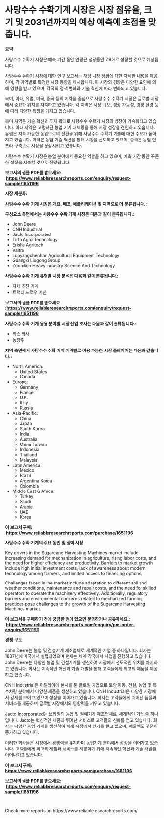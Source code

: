<p><h1>사탕수수 수확기계 시장은 시장 점유율, 크기 및 2031년까지의 예상 예측에 초점을 맞춥니다.</h1></p><p><strong>요약</strong></p>
<p><p>사탕수수 수확기 시장은 예측 기간 동안 연평균 성장률인 7.9%로 성장할 것으로 예상됩니다. </p><p>사탕수수 수확기 시장에 대한 연구 보고서는 해당 시장 상황에 대한 자세한 내용을 제공하며, 각 지역별로 특정한 시장 동향을 제시합니다. 이 시장의 경향은 다양한 요인에 의해 영향을 받고 있으며, 각국의 정책 변화와 기술 혁신에 따라 변화되고 있습니다.</p><p>북미, 아태, 유럽, 미국, 중국 등의 지역을 중심으로 사탕수수 수확기 시장은 글로벌 시장에서 중요한 위치를 차지하고 있습니다. 각 지역은 시장 규모, 성장 가능성, 경쟁 환경 등에 따라 다양한 특징을 가지고 있습니다.</p><p>북미 지역은 기술 혁신과 투자 확대로 사탕수수 수확기 시장의 성장이 가속화되고 있습니다. 아태 지역은 고령화된 농업 기계 대체량을 통해 시장 성장을 견인하고 있습니다. 유럽은 지속 가능한 농업으로의 전환을 위해 사탕수수 수확기 기술에 대한 수요가 높아지고 있습니다. 미국은 농업 기술 혁신을 통해 시장을 선도하고 있으며, 중국은 농업 인프라 구축으로 시장을 성장시키고 있습니다.</p><p>사탕수수 수확기 시장은 농업 분야에서 중요한 역할을 하고 있으며, 예측 기간 동안 꾸준한 성장을 지속할 것으로 전망됩니다.</p></p>
<p><strong>보고서의 샘플 PDF를 받으세요: &nbsp;<a href="https://www.reliableresearchreports.com/enquiry/request-sample/1651196">https://www.reliableresearchreports.com/enquiry/request-sample/1651196</a></strong></p>
<p><strong>시장 세분화:</strong></p>
<p><strong> 사탕수수 수확 기계 시장은 개요, 배포, 애플리케이션 및 지역으로 더 분류됩니다. :</strong></p>
<p><strong>구성요소 측면에서는 사탕수수 수확 기계 시장은 다음과 같이 분류됩니다.:</strong></p>
<p><ul><li>John Deere</li><li>CNH Industrial</li><li>Jacto Incorporated</li><li>Tirth Agro Technology</li><li>Erisha Agritech</li><li>Valtra</li><li>Luoyangchenhan Agricultural Equipment Technology</li><li>Guangxi Liugong Group</li><li>Zoomlion Heavy Industry Science And Technology</li></ul></p>
<p><strong> 사탕수수 수확 기계 유형별 시장 분석은 다음과 같이 분류됩니다.:</strong></p>
<p><ul><li>자체 추진 기계</li><li>트랙터 드로우 머신</li></ul></p>
<p><strong>보고서의 샘플 PDF를 받으세요 :<a href="https://www.reliableresearchreports.com/enquiry/request-sample/1651196">https://www.reliableresearchreports.com/enquiry/request-sample/1651196</a></strong></p>
<p><strong> 사탕수수 수확 기계 응용 분야별 시장 산업 조사는 다음과 같이 분류됩니다.:</strong></p>
<p><ul><li>리스 회사</li><li>농장주</li></ul></p>
<p><strong>지역 측면에서 사탕수수 수확 기계 지역별로 이용 가능한 시장 플레이어는 다음과 같습니다.:</strong></p>
<p><ul>
    <li>
        North America:
        <ul>
            <li>United States</li>
            <li>Canada</li>
        </ul>
    </li>
    <li>
        Europe:
        <ul>
            <li>Germany</li>
            <li>France</li>
            <li>U.K.</li>
            <li>Italy</li>
            <li>Russia</li>
        </ul>
    </li>
    <li>
        Asia-Pacific:
        <ul>
            <li>China</li>
            <li>Japan</li>
            <li>South Korea</li>
            <li>India</li>
            <li>Australia</li>
            <li>China Taiwan</li>
            <li>Indonesia</li>
            <li>Thailand</li>
            <li>Malaysia</li>
        </ul>
    </li>
    <li>
        Latin America:
        <ul>
            <li>Mexico</li>
            <li>Brazil</li>
            <li>Argentina Korea</li>
            <li>Colombia</li>
        </ul>
    </li>
    <li>
        Middle East & Africa:
        <ul>
            <li>Turkey</li>
            <li>Saudi</li>
            <li>Arabia</li>
            <li>UAE</li>
            <li>Korea</li>
        </ul>
    </li>
    </ul></p>
<p><strong>이 보고서 구매: &nbsp;<a href="https://www.reliableresearchreports.com/purchase/1651196">https://www.reliableresearchreports.com/purchase/1651196</a></strong></p>
<p><strong>사탕수수 수확 기계의 주요 동인 및 장벽 시장</strong></p>
<p><p>Key drivers in the Sugarcane Harvesting Machines market include increasing demand for mechanization in agriculture, rising labor costs, and the need for higher efficiency and productivity. Barriers to market growth include high initial investment costs, lack of awareness about modern technology among farmers, and limited access to financing options.</p><p>Challenges faced in the market include adaptation to different soil and weather conditions, maintenance and repair costs, and the need for skilled operators to operate the machinery effectively. Additionally, regulatory barriers and environmental concerns related to mechanized farming practices pose challenges to the growth of the Sugarcane Harvesting Machines market.</p></p>
<p><strong>이 보고서를 구매하기 전에 궁금한 점이 있으면 문의하거나 공유하세요.: &nbsp;<a href="https://www.reliableresearchreports.com/enquiry/pre-order-enquiry/1651196">https://www.reliableresearchreports.com/enquiry/pre-order-enquiry/1651196</a></strong></p>
<p><strong>경쟁 구도</strong></p>
<p><p>John Deere는 농업 및 건설기계 제조업체로 세계적인 기업 중 하나입니다. 회사는 1837년에 미국에서 설립되었으며 현재는 세계 각국에서 사업을 진행하고 있습니다. John Deere는 다양한 농업 및 건설기계를 생산하여 시장에서 선도적인 위치를 차지하고 있습니다. 회사는 지속적인 혁신과 기술 개발을 통해 고객들에게 최고의 제품을 제공하고 있습니다.</p><p>CNH Industrial은 이탈리아에 본사를 둔 글로벌 기업으로 토양 이동, 건설, 농업 및 특수차량 분야에서 다양한 제품을 생산하고 있습니다. CNH Industrial은 다양한 시장에서 강세를 보이고 있으며 성장을 이어가고 있습니다. 회사는 고객들에게 뛰어난 품질과 서비스를 제공하며 글로벌 시장에서의 영향력을 키우고 있습니다.</p><p>Jacto Incorporated는 브라질의 농업 및 원예기계 제조업체로, 세계적인 기업 중 하나입니다. Jacto는 혁신적인 제품과 뛰어난 서비스로 고객들의 신뢰를 얻고 있습니다. 회사는 다양한 농업 기계를 생산하여 세계 시장에서 인기를 끌고 있으며, 매출액도 꾸준히 증가하고 있습니다.</p><p>이러한 회사들은 시장에서 경쟁력을 유지하며 농업기계 분야에서 성장을 이어가고 있습니다. 고객들에게 최고의 제품과 서비스를 제공하기 위해 지속적인 혁신과 기술 개발을 이어나가고 있습니다.</p></p>
<p><strong>이 보고서 구매: &nbsp; <a href="https://www.reliableresearchreports.com/purchase/1651196">https://www.reliableresearchreports.com/purchase/1651196</a></strong></p>
<p><strong>보고서의 샘플 PDF를 받으세요: &nbsp;<a href="https://www.reliableresearchreports.com/enquiry/request-sample/1651196">https://www.reliableresearchreports.com/enquiry/request-sample/1651196</a></strong><strong></strong></p>
<p>&nbsp;</p>
<p>Check more reports on https://www.reliableresearchreports.com/</p>